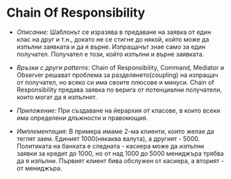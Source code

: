 # Chain Of Responsibility

* _Описание:_
      Шаблонът се изразява в предаване на заявка от един клас на друг и т.н., докато не се стигне до някой, който може
      да изпълни заявката и да я върне. Изпращачът знае само за един получател. Получател е този, който изпълни и върне заявката.
      
* _Връзки с други patterns:_
      Chain of Responsibility, Command, Mediator и Observer решават проблема за разделянето(coupling) на изпращач от получател, но
      всяко си има своите плюсове и минуси. Chain of Responsibility предава заявка по верига от потенциални получатели, които
      могат да я изпълнят.

* _Приложение:_
      При създаване на йерархия от класове, в които всеки има определени длъжности и правомощия.
      
* _Имплементация:_
      В примера имаме 2-ма клиенти, които желае да теглят заем. Единият 1000(някаква валута), а другият - 5000.
      Политиката на банката е следната - касиера може да изпълни заявки за кредит до 1000, но от над 1000 до 5000 мениджъра
      трябва да я изпълни.
      Първият клиент бива обслужен от касиера, а вторият - от мениджъра.

